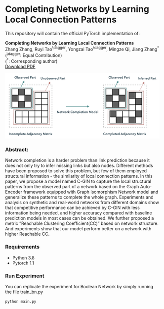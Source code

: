 # Completing Networks by Learning Local Connection Patterns

This repository will contain the official PyTorch implementation of:
<br>

**Completing Networks by Learning Local Connection Patterns**<br>
Zhang Zhang, Ruyi Tao<sup>\dagger</sup>, Yongzai Tao<sup>\dagger</sup>, Mingze Qi, Jiang Zhang<sup>\*</sup>
<br>
(<sup>\dagger</sup>: Equal Contribution)<br>
(<sup>\*</sup>: Corresponding author) <br>
[Download PDF](https://arxiv.org/pdf/2204.11852)<br>

<img src="./fig22.png" width="500px" alt="">

<br>

### Abstract: 

Network completion is a harder problem than link prediction because it does not only try to infer missing links but also nodes. Different methods have been proposed to solve this problem, but few of them employed structural information - the similarity of local connection patterns. In this paper, we propose a model named C-GIN to capture the local structural patterns from the observed part of a network based on the Graph Auto-Encoder framework equipped with Graph Isomorphism Network model and generalize these patterns to complete the whole graph. Experiments and analysis on synthetic and real-world networks from different domains show that competitive performance can be achieved by C-GIN with less information being needed, and higher accuracy compared with baseline prediction models in most cases can be obtained. We further proposed a metric ”Reachable Clustering Coefficient(CC)” based on network structure. And experiments show that our model perform better on a network with higher Reachable CC.

### Requirements

- Python 3.8
- Pytorch 1.1


### Run Experiment
You can replicate the experiment for Boolean Network by simply running the file train_bn.py
```
python main.py
```

